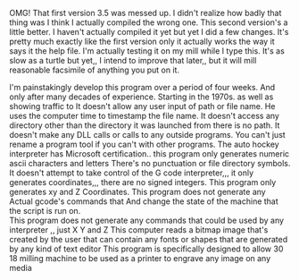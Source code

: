 OMG! That first version 3.5 was messed up. I didn't realize how badly that thing was I think I actually compiled the wrong one. This second version's a little better. I haven't actually compiled it yet but yet I did a few changes. It's pretty much exactly like the first version only it actually works the way it says it the help file. I'm actually testing it on my mill while I type this. It's as slow as a turtle but yet,, I intend to improve that later,, but it will mill reasonable facsimile of anything you put on it.

I'm painstakingly develop this program over a period of four weeks. And only after many decades of experience. Starting in the 1970s. as well as showing traffic to
It doesn't allow any user input of path or file name. He uses the computer time to timestamp the file name. It doesn't access any directory other than the directory it was launched from there is no path. It doesn't make any DLL calls or calls to any outside programs. You can't just rename a program tool if you can't with other programs. The auto hockey interpreter has Microsoft certification..
this program only generates numeric ascii characters and letters There's no punctuation or file directory symbols. It doesn't attempt to take control of the G code interpreter,,, it only generates coordinates,,, there are no signed integers. 
This program only generates xy and Z Coordinates. This program does not generate any Actual gcode's commands that And change the state of the machine that the script is run on.  
This program does not generate any commands that could be used by any interpreter ,, just X Y and Z
This computer reads a bitmap image that's created by the user that can contain any fonts or shapes that are generated by any kind of text editor
This program is specifically designed to allow 30 18 milling machine to be used as a printer to engrave any image on any media
